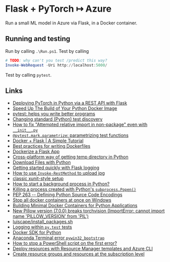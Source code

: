 # Flask + PyTorch &mapsto; Azure

Run a small ML model in Azure via Flask, in a Docker container.

## Running and testing

Run by calling `.\Run.ps1`. Test by calling

```powershell
# TODO: why can't you test /predict this way?
Invoke-WebRequest -Uri http://localhost:5000/
```

Test by calling `pytest`.

## Links

- [Deploying PyTorch in Python via a REST API with Flask](https://pytorch.org/tutorials/intermediate/flask_rest_api_tutorial.html)
- [Speed Up The Build of Your Python Docker Image](https://vsupalov.com/speed-up-python-docker-image-build/)
- [pytest: helps you write better programs](https://docs.pytest.org/en/latest/)
- [Changing standard (Python) test discovery](http://doc.pytest.org/en/latest/example/pythoncollection.html)
- [How to fix "Attempted relative import in non-package" even with `__init__.py`](https://stackoverflow.com/q/11536764)
- [`@pytest.mark.parametrize`: parametrizing test functions](https://docs.pytest.org/en/latest/parametrize.html)
- [Docker + Flask | A Simple Tutorial](https://medium.com/@doedotdev/docker-flask-a-simple-tutorial-bbcb2f4110b5)
- [Best practices for writing Dockerfiles](https://docs.docker.com/develop/develop-images/dockerfile_best-practices/)
- [Dockerize a Flask App](https://dev.to/riverfount/dockerize-a-flask-app-17ag)
- [Cross-platform way of getting temp directory in Python](https://stackoverflow.com/a/847866)
- [Download Files with Python](https://stackabuse.com/download-files-with-python/)
- [Getting started quickly with Flask logging](https://www.scalyr.com/blog/getting-started-quickly-with-flask-logging/)
- [How to use `Invoke-RestMethod` to upload jpg](https://stackoverflow.com/q/42395638)
- [classic xunit-style setup](https://docs.pytest.org/en/latest/xunit_setup.html)
- [How to start a background process in Python?](https://stackoverflow.com/a/7224186)
- [Killing a process created with Python's `subprocess.Popen()`](https://stackoverflow.com/q/4084322)
- [PEP 263 -- Defining Python Source Code Encodings](https://www.python.org/dev/peps/pep-0263/)
- [Stop all docker containers at once on Windows](https://stackoverflow.com/a/48813850)
- [Building Minimal Docker Containers for Python Applications](https://blog.realkinetic.com/building-minimal-docker-containers-for-python-applications-37d0272c52f3)
- [New Pillow version (7.0.0) breaks torchvision (ImportError: cannot import name 'PILLOW_VERSION' from 'PIL')](https://github.com/pytorch/vision/issues/1712)
- [luiscape/install_packages.sh](https://gist.github.com/luiscape/19d2d73a8c7b59411a2fb73a697f5ed4#gistcomment-2879010)
- [Logging within `py.test` tests](https://stackoverflow.com/q/4673373)
- [Docker SDK for Python](https://docker-py.readthedocs.io/en/stable/)
- [Anaconda Terminal error `pywin32_bootstrap`](https://stackoverflow.com/a/59194389)
- [How to stop a PowerShell script on the first error?](https://stackoverflow.com/q/9948517)
- [Deploy resources with Resource Manager templates and Azure CLI](https://docs.microsoft.com/en-us/azure/azure-resource-manager/templates/deploy-cli)
- [Create resource groups and resources at the subscription level](https://docs.microsoft.com/en-us/azure/azure-resource-manager/templates/deploy-to-subscription)
